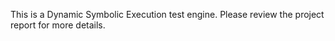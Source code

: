 This is a Dynamic Symbolic Execution test engine.
Please review the project report for more details.
